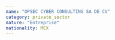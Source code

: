 ```yaml
---
name: "OPSEC CYBER CONSULTING SA DE CV"
category: private_sector
nature: "Entreprise"
nationality: MEX
---
```

    